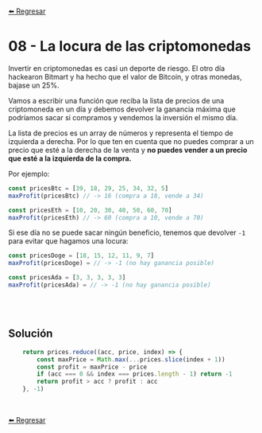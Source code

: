 [⬅️ Regresar](https://github.com/cosmoart/adventJS)

# 08 - La locura de las criptomonedas

Invertir en criptomonedas es casi un deporte de riesgo. El otro día hackearon Bitmart y ha hecho que el valor de Bitcoin, y otras monedas, bajase un 25%.

Vamos a escribir una función que reciba la lista de precios de una criptomoneda en un día y debemos devolver la ganancia máxima que podríamos sacar si compramos y vendemos la inversión el mismo día.

La lista de precios es un array de números y representa el tiempo de izquierda a derecha. Por lo que ten en cuenta que no puedes comprar a un precio que esté a la derecha de la venta y **no puedes vender a un precio que esté a la izquierda de la compra.**

Por ejemplo:

```js
const pricesBtc = [39, 18, 29, 25, 34, 32, 5]
maxProfit(pricesBtc) // -> 16 (compra a 18, vende a 34)

const pricesEth = [10, 20, 30, 40, 50, 60, 70]
maxProfit(pricesEth) // -> 60 (compra a 10, vende a 70)
```

Si ese día no se puede sacar ningún beneficio, tenemos que devolver `-1` para evitar que hagamos una locura:

```js
const pricesDoge = [18, 15, 12, 11, 9, 7]
maxProfit(pricesDoge) = // -> -1 (no hay ganancia posible)

const pricesAda = [3, 3, 3, 3, 3]
maxProfit(pricesAda) = // -> -1 (no hay ganancia posible)
```

<br/>
<br/>

## Solución

```js
	return prices.reduce((acc, price, index) => {
		const maxPrice = Math.max(...prices.slice(index + 1))
		const profit = maxPrice - price
		if (acc === 0 && index === prices.length - 1) return -1
		return profit > acc ? profit : acc
	}, -1)
```

<br/>

[⬅️ Regresar](https://github.com/cosmoart/adventJS)